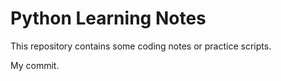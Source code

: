 # Python Learning Notes
This repository contains some coding notes or practice scripts.

My commit.
